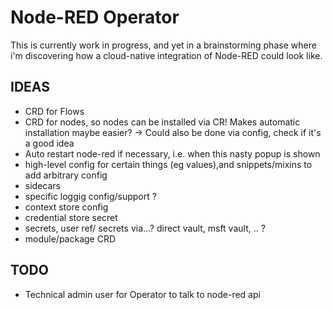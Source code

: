 # Node-RED Operator
This is currently work in progress, and yet in a brainstorming phase where i'm discovering how a cloud-native integration of Node-RED could look like.

## IDEAS
- CRD for Flows
- CRD for nodes, so nodes can be installed via CR! Makes automatic installation maybe easier? -> Could also be done via config, check if it's a good idea
- Auto restart node-red if necessary, i.e. when this nasty popup is shown
- high-level config for certain things (eg values),and snippets/mixins to add arbitrary config
- sidecars
- specific loggig config/support ?
- context store config
- credential store secret
- secrets, user ref/ secrets via...? direct vault, msft vault, .. ?
- module/package CRD

## TODO
- Technical admin user for Operator to talk to node-red api
